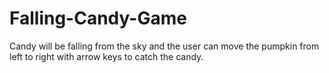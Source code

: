 # Falling-Candy-Game
Candy will be falling from the sky and the user can move the pumpkin from left to right with arrow keys to catch the candy.

